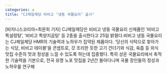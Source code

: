 ```yaml
---
categories: a
title: "CJ제일제당 비비고 ‘냉동 국물요리’ 출시"
---
```

[비지니스코리아=최문희 기자] CJ제일제당은 비비고 냉동 국물요리 신제품인 ‘비비고 특설렁탕’, ‘비비고 특양지곰탕’ 등 2종을 출시한다고 25일 밝혔다.비비고 냉동 국물요리는 CJ제일제당 HMR의 기술력과 노하우가 집약된 제품이다. ‘당신의 식탁으로 찾아가는 식당, 비비고 테이블’을 콘셉트로, 갓 조리한 듯한 고기 건더기와 식감, 육즙 등 외식 맛집 수준의 맛과 정성을 느낄 수 있도록 하는데 집중했다. 특히 상온 국물요리에서 축적한 기술력을 기본으로, 전국 유명 노포 맛집을 2년간 돌아다니며 국물 장인들의 정성과 노하우를 연구해